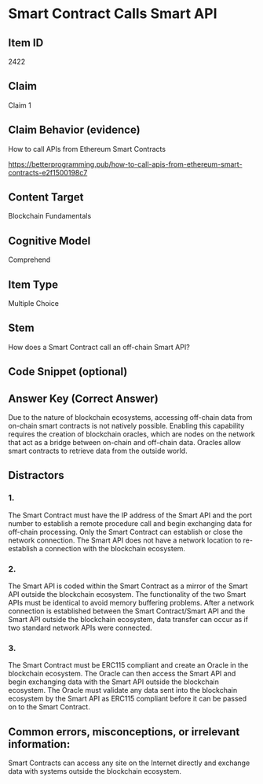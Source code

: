 # Smart Contract Calls Smart API

## Item ID
2422

## Claim
Claim 1

## Claim Behavior (evidence)
How to call APIs from Ethereum Smart Contracts

https://betterprogramming.pub/how-to-call-apis-from-ethereum-smart-contracts-e2f1500198c7  

## Content Target
Blockchain Fundamentals

## Cognitive Model
Comprehend

## Item Type
Multiple Choice

## Stem
How does a Smart Contract call an off-chain Smart API?

## Code Snippet (optional)

## Answer Key (Correct Answer)
Due to the nature of blockchain ecosystems, accessing off-chain data from on-chain smart contracts is not natively possible. Enabling this capability requires the creation of blockchain oracles, which are nodes on the network that act as a bridge between on-chain and off-chain data. Oracles allow smart contracts to retrieve data from the outside world.

## Distractors
### 1.
The Smart Contract must have the IP address of the Smart API and the port number to establish a remote procedure call and begin exchanging data for off-chain processing. Only the Smart Contract can establish or close the network connection. The Smart API does not have a network location to re-establish a connection with the blockchain ecosystem.

### 2.
The Smart API is coded within the Smart Contract as a mirror of the Smart API outside the blockchain ecosystem. The functionality of the two Smart APIs must be identical to avoid memory buffering problems. After a network connection is established between the Smart Contract/Smart API and the Smart API outside the blockchain ecosystem, data transfer can occur as if two standard network APIs were connected.

### 3.
The Smart Contract must be ERC115 compliant and create an Oracle in the blockchain ecosystem. The Oracle can then access the Smart API and begin exchanging data with the Smart API outside the blockchain ecosystem. The Oracle must validate any data sent into the blockchain ecosystem by the Smart API as ERC115 compliant before it can be passed on to the Smart Contract.

## Common errors, misconceptions, or irrelevant information:
Smart Contracts can access any site on the Internet directly and exchange data with systems outside the blockchain ecosystem.
